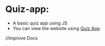 # Quiz-app:

 - A basic quiz app using JS <br>
 - You can view the website using [Quiz App](https://jashkarangiya.github.io/quiz-app/) 
 
 //Improve Docs
 
